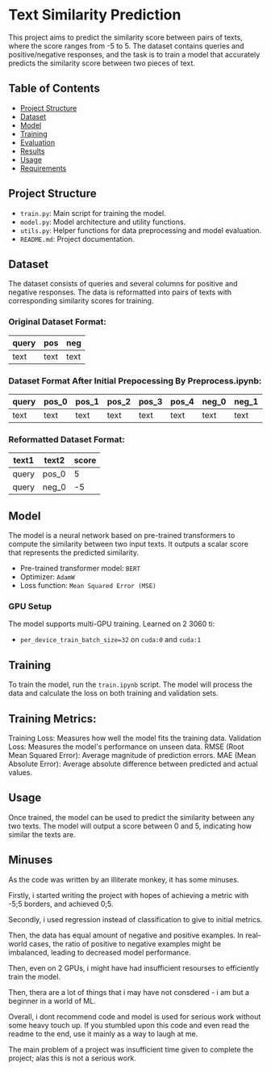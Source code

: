 # Text Similarity Prediction

This project aims to predict the similarity score between pairs of texts, where the score ranges from -5 to 5. The dataset contains queries and positive/negative responses, and the task is to train a model that accurately predicts the similarity score between two pieces of text.

## Table of Contents
- [Project Structure](#project-structure)
- [Dataset](#dataset)
- [Model](#model)
- [Training](#training)
- [Evaluation](#evaluation)
- [Results](#results)
- [Usage](#usage)
- [Requirements](#requirements)

## Project Structure
- `train.py`: Main script for training the model.
- `model.py`: Model architecture and utility functions.
- `utils.py`: Helper functions for data preprocessing and model evaluation.
- `README.md`: Project documentation.

## Dataset
The dataset consists of queries and several columns for positive and negative responses. The data is reformatted into pairs of texts with corresponding similarity scores for training.

### Original Dataset Format:
| query | pos | neg  |
|-------|-------|-------|
| text  | text  | text  |

### Dataset Format After Initial Prepocessing By Preprocess.ipynb:
| query | pos_0 | pos_1 | pos_2 | pos_3 | pos_4 | neg_0 | neg_1 | neg_2 | neg_3 | neg_4 |
|-------|-------|-------|-------|-------|-------|-------|-------|-------|-------|-------|
| text  | text  | text  | text  | text  | text  | text  | text  | text  | text  | text  |

### Reformatted Dataset Format:
| text1  | text2  | score |
|--------|--------|-------|
| query  | pos_0  | 5     |
| query  | neg_0  | -5    |

## Model
The model is a neural network based on pre-trained transformers to compute the similarity between two input texts. It outputs a scalar score that represents the predicted similarity.

- Pre-trained transformer model: `BERT`
- Optimizer: `AdamW`
- Loss function: `Mean Squared Error (MSE)`

### GPU Setup
The model supports multi-GPU training. Learned on 2 3060 ti:
- `per_device_train_batch_size=32` on `cuda:0` and `cuda:1`

## Training
To train the model, run the `train.ipynb` script. The model will process the data and calculate the loss on both training and validation sets.

## Training Metrics:

Training Loss: Measures how well the model fits the training data.
Validation Loss: Measures the model's performance on unseen data.
RMSE (Root Mean Squared Error): Average magnitude of prediction errors.
MAE (Mean Absolute Error): Average absolute difference between predicted and actual values.

## Usage

Once trained, the model can be used to predict the similarity between any two texts. The model will output a score between 0 and 5, indicating how similar the texts are.

## Minuses

As the code was written by an illiterate monkey, it has some minuses.

Firstly, i started writing the project with hopes of achieving a metric with -5;5 borders, and achieved 0;5.

Secondly, i used regression instead of classification to give to initial metrics.

Then, the data has equal amount of negative and positive examples. In real-world cases, the ratio of positive to negative examples might be imbalanced, leading to decreased model performance.

Then, even on 2 GPUs, i might have had insufficient resourses to efficiently train the model.

Then, thera are a lot of things that i may have not consdered - i am but a beginner in a world of ML.

Overall, i dont recommend code and model is used for serious work without some heavy touch up. If you stumbled upon this code and even read the readme to the end, use it mainly as a way to laugh at me.

The main problem of a project was insufficient time given to complete the project; alas this is not a serious work.